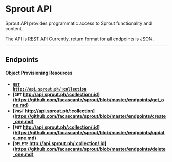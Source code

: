 # Sprout API

Sprout API provides programmatic access to Sprout functionality and content.

The API is [REST API](http://en.wikipedia.org/wiki/Representational_State_Transfer "RESTful")
Currently, return format for all endpoints is [JSON](http://json.org/ "JSON").


***

## Endpoints

#### Object Provisioning Resources

- **[<code>GET http://api.sprout.ph/:collection</code>](https://github.com/facascante/sprout/blob/master/endpoints/get_all.md)**
- **[<code>GET</code> http://api.sprout.ph/:collection/:id](https://github.com/facascante/sprout/blob/master/endpoints/get_one.md)**
- **[<code>POST</code> http://api.sprout.ph/:collection](https://github.com/facascante/sprout/blob/master/endpoints/create_one.md)**
- **[<code>PUT</code> http://api.sprout.ph/:collection/:id](https://github.com/facascante/sprout/blob/master/endpoints/update_one.md)**
- **[<code>DELETE</code> http://api.sprout.ph/:collection/:id](https://github.com/facascante/sprout/blob/master/endpoints/delete_one.md)**
